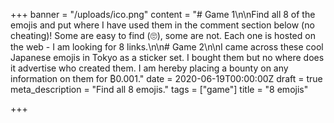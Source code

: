+++
banner = "/uploads/ico.png"
content = "# Game 1\n\nFind all 8 of the emojis and put where I have used them in the comment section below (no cheating)! Some are easy to find (🙄), some are not. Each one is hosted on the web - I am looking for 8 links.\n\n# Game 2\n\nI came across these cool Japanese emojis in Tokyo as a sticker set. I bought them but no where does it advertise who created them. I am hereby placing a bounty on any information on them for ₿0.001."
date = 2020-06-19T00:00:00Z
draft = true
meta_description = "Find all 8 emojis."
tags = ["game"]
title = "8 emojis"

+++

